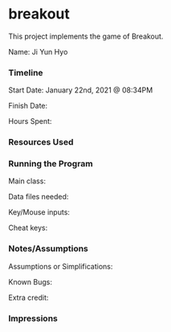 # breakout

This project implements the game of Breakout.

Name: Ji Yun Hyo

### Timeline

Start Date: January 22nd, 2021 @ 08:34PM

Finish Date: 

Hours Spent:

### Resources Used


### Running the Program

Main class: 

Data files needed: 

Key/Mouse inputs:

Cheat keys:


### Notes/Assumptions

Assumptions or Simplifications:

Known Bugs:

Extra credit:


### Impressions
